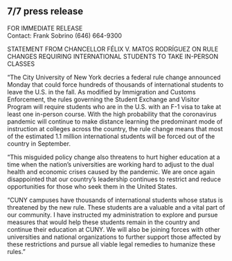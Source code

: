 7/7 press release
-----
FOR IMMEDIATE RELEASE       
Contact:  Frank Sobrino (646) 664-9300                                                         

STATEMENT FROM CHANCELLOR FÉLIX V. MATOS RODRÍGUEZ 
ON RULE CHANGES REQUIRING INTERNATIONAL STUDENTS TO TAKE IN-PERSON CLASSES
 
“The City University of New York decries a federal rule change announced Monday that could force hundreds of thousands of international students to leave the U.S. in the fall. As modified by Immigration and Customs Enforcement, the rules governing the Student Exchange and Visitor Program will require students who are in the U.S. with an F-1 visa to take at least one in-person course. With the high probability that the coronavirus pandemic will continue to make distance learning the predominant mode of instruction at colleges across the country, the rule change means that most of the estimated 1.1 million international students will be forced out of the country in September.  
 
“This misguided policy change also threatens to hurt higher education at a time when the nation’s universities are working hard to adjust to the dual health and economic crises caused by the pandemic. We are once again disappointed that our country’s leadership continues to restrict and reduce opportunities for those who seek them in the United States.
 
“CUNY campuses have thousands of international students whose status is threatened by the new rule. These students are a valuable and a vital part of our community.  I have instructed my administration to explore and pursue measures that would help these students remain in the country and continue their education at CUNY. We will also be joining forces with other universities and national organizations to further support those affected by these restrictions and pursue all viable legal remedies to humanize these rules.”   
 
